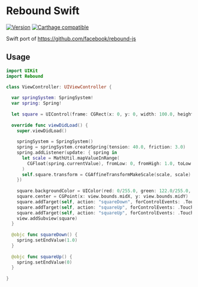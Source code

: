 # Rebound Swift

[![Version][version-image]][version-url]
[![Carthage compatible][carthage-image]][carthage-url]

Swift port of https://github.com/facebook/rebound-js

## Usage

```swift
import UIKit
import Rebound

class ViewController: UIViewController {
  
  var springSystem: SpringSystem!
  var spring: Spring!
  
  let square = UIControl(frame: CGRect(x: 0, y: 0, width: 100.0, height: 100.0))
  
  override func viewDidLoad() {
    super.viewDidLoad()
    
    springSystem = SpringSystem()
    spring = springSystem.createSpring(tension: 40.0, friction: 3.0)
    spring.addListener(update: { spring in
      let scale = MathUtil.mapValueInRange(
        CGFloat(spring.currentValue), fromLow: 0, fromHigh: 1.0, toLow: 1.0, toHigh: 0.5
      )
      self.square.transform = CGAffineTransformMakeScale(scale, scale)
    })
    
    square.backgroundColor = UIColor(red: 0/255.0, green: 122.0/255.0, blue: 255.0/255.0, alpha: 1.0)
    square.center = CGPoint(x: view.bounds.midX, y: view.bounds.midY)
    square.addTarget(self, action: "squareDown", forControlEvents: .TouchDown)
    square.addTarget(self, action: "squareUp", forControlEvents: .TouchUpInside)
    square.addTarget(self, action: "squareUp", forControlEvents: .TouchUpOutside)
    view.addSubview(square)
  }
  
  @objc func squareDown() {
    spring.setEndValue(1.0)
  }
  
  @objc func squareUp() {
    spring.setEndValue(0)
  }
  
}
```

[version-url]: https://github.com/aputinski/rebound-swift/releases
[version-image]: https://img.shields.io/github/release/aputinski/rebound-swift.svg

[carthage-url]: https://github.com/Carthage/Carthage
[carthage-image]: https://img.shields.io/badge/Carthage-compatible-4BC51D.svg?style=flat
